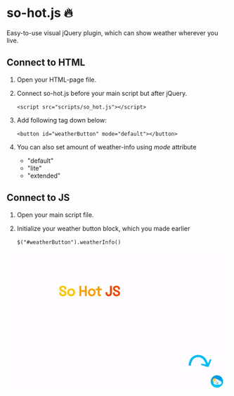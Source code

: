 # so-hot.js  🔥

Easy-to-use visual jQuery plugin, which can show weather wherever you live.

## Connect to HTML
1.  Open your HTML-page file.
2.  Connect so-hot.js before your main script but after jQuery.
        
        <script src="scripts/so_hot.js"></script>
3.  Add following tag down below:

        <button id="weatherButton" mode="default"></button>
        
4. You can also set amount of weather-info using *mode* attribute
    - "default"
    - "lite"
    - "extended"

## Connect to JS
1.  Open your main script file.
2.  Initialize your weather button block, which you made earlier

        $("#weatherButton").weatherInfo()

![Alt Text](media/so_hot.gif)
